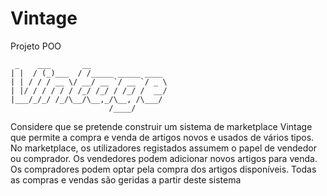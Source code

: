 # Vintage
Projeto POO
```
 _    ___       __                 
| |  / (_)___  / /_____ _____ ____ 
| | / / / __ \/ __/ __ `/ __ `/ _ \
| |/ / / / / / /_/ /_/ / /_/ /  __/
|___/_/_/ /_/\__/\__,_/\__, /\___/ 
                      /____/       
```

Considere que se pretende construir um sistema de marketplace Vintage que permite a compra e venda
de artigos novos e usados de vários tipos. No marketplace, os utilizadores registados assumem o papel de
vendedor ou comprador. Os vendedores podem adicionar novos artigos para venda. Os compradores podem
optar pela compra dos artigos disponíveis. Todas as compras e vendas são geridas a partir deste sistema

